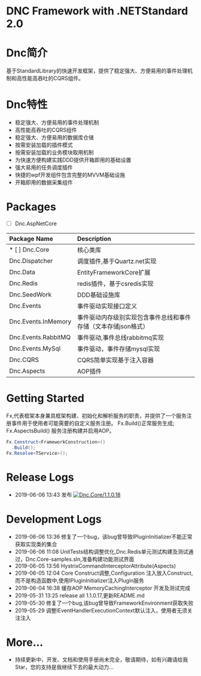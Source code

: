 ﻿DNC Framework with .NETStandard 2.0
===

# Dnc简介
基于StandardLibrary的快速开发框架，提供了稳定强大、方便易用的事件处理机制和高性能高吞吐的CQRS组件。

# Dnc特性

* 稳定强大、方便易用的事件处理机制
* 高性能高吞吐的CQRS组件
* 稳定强大、方便易用的数据库仓储
* 按需安装加载的插件模式
* 按需安装加载的业务模块取用机制
* 为快速方便构建实践DDD提供开箱即用的基础设置
* 强大易用的任务调度插件
* 快捷的wpf开发组件包含完整的MVVM基础设施
* 开箱即用的数据采集组件

# Packages
* [ ] Dnc.AspNetCore

|Package Name|Description|
|:-------|:-------|
|* [ ] Dnc.Core|核心类库|
|Dnc.Dispatcher|调度插件,基于Quartz.net实现|
|Dnc.Data|EntityFrameworkCore扩展|
|Dnc.Redis|redis插件，基于csredis实现|
|Dnc.SeedWork|DDD基础设施库|
|Dnc.Events|事件驱动实现接口定义|
|Dnc.Events.InMemory|事件驱动内存级别实现包含事件总线和事件存储（文本存储json格式）|
|Dnc.Events.RabbitMQ|事件驱动,事件总线rabbitmq实现|
|Dnc.Events.MySql|事件驱动，事件存储mysql实现|
|Dnc.CQRS|CQRS简单实现基于注入容器|
|Dnc.Aspects|AOP插件|

# Getting Started
Fx,代表框架本身兼具框架构建、初始化和解析服务的职责，并提供了一个服务注册事件用于使用者可能需要的自定义服务注册。
Fx.Build()正常服务生成;
Fx.AspectsBuild() 服务注册构建并启用AOP。
```c#
Fx.Construct<FrameworkConstruction>()
  .Build();
Fx.Resolve<TService>();
```
# Release Logs
* 2019-06-06 13:43 发布 [![Dnc.Core/1.1.0.18](https://img.shields.io/badge/nuget-1.1.0.18-blue.svg)](https://www.nuget.org/packages/Dnc.Core/1.1.0.18)

# Development Logs
* 2019-06-06 13:36 修复了一个bug，该bug曾导致IPluginInitializer不能正常获取实现类的集合
* 2019-06-06 11:08 UnitTests结构调整优化,Dnc.Redis单元测试构建及测试通过，Dnc.Core-samples.sln,准备构建功能测试界面
* 2019-06-05 13:56 HystrixCommandInterceptorAttribute(Aspects)
* 2019-06-05 12:04 Core Construct调整,Configuration 注入放入Construct,而不是构造函数中,使用IPluginInitializer注入Plugin服务
* 2019-06-04 16:38 缓存AOP MemoryCachingInterceptor 开发及测试完成
* 2019-05-31 13:25 release all 1.1.0.17,更新README.md
* 2019-05-30 修复了一个bug,该bug曾导致FrameworkEnvironment获取失败
* 2019-05-29 调整IEventHandlerExecutionContext默认注入，使用者无须关注注入

# More...

* 持续更新中，开发、文档和使用手册尚未完全，敬请期待，如有兴趣请给我Star，您的支持是我继续下去的最大动力...


